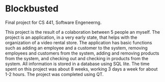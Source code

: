 # Blockbusted
Final project for CS 441, Software Engeneerng.

This project is the result of a colaboration between 5 people an myself. 
The project is an application, in a very early state, that helps with 
the organization of a video rental store. The application has 
basic functions such as adding an employee and a customer to the system,
removing employees and customers from the system, adding and removing products from
the system, and checking out and checking in products from the system. All information
is stored in a database using SQL lite. The time spent on this project was about 8 weeks,
working 3 days a week for about 1-2 hours. The project was completed using QT.
